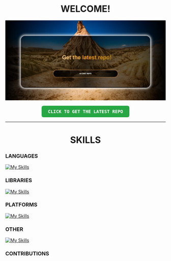 <div align="center">
<h1>WELCOME!</h1>
</div>

[![Demo Screenshot](https://github.com/hl2rs/hl2rs/blob/0f9424a3f7819ab951ccd9f375d202b6db10323b/welcome-pic.png)](https://hl2rs.github.io/hl2rs/)

<div align="center">
  <a href="https://hl2rs.github.io/hl2rs/" style="text-decoration: none;">
    <p>
      <strong>
        <kbd style="padding: 10px 20px; background: #28a745; color: white; border-radius: 6px; display: inline-block;">
          CLICK TO GET THE LATEST REPO
        </kbd>
      </strong>
    </p>
  </a>
</div>

<hr>

<div align="center">
<h1>SKILLS</h1>
</div>

<div>
<h3>LANGUAGES</h3>
</div>

[![My Skills](https://skillicons.dev/icons?i=js,html,css,c,py&perline=4)](https://skillicons.dev)

<div>
<h3>LIBRARIES</h3>
</div>

[![My Skills](https://skillicons.dev/icons?i=npm,nodejs,cmake,electron,flask,opencv,pytorch,threejs&perline=4)](https://skillicons.dev)

<div>
<h3>PLATFORMS</h3>
</div>

[![My Skills](https://skillicons.dev/icons?i=mysql,ai,ps,discord,mongodb,gcp,notion,vscode&perline=4)](https://skillicons.dev)

<div>
<h3>OTHER</h3>
</div>

[![My Skills](https://skillicons.dev/icons?i=anaconda,powershell&perline=4)](https://skillicons.dev)

<div>
<h3>CONTRIBUTIONS</h3>
</div>
